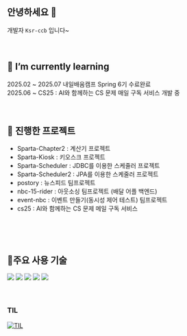 ## 안녕하세요 👋
개발자 `Ksr-ccb` 입니다~
<br>
<br>
<br>
## 🌱 I’m currently learning
2025.02 ~ 2025.07 내일배움캠프 Spring 6기 수료완료
<br>
2025.06 ~ CS25 : AI와 함께하는 CS 문제 매일 구독 서비스 개발 중
<br>
<br>
<br>
## 📃 진행한 프로젝트
- Sparta-Chapter2 : 계산기 프로젝트
- Sparta-Kiosk : 키오스크 프로젝트
- Sparta-Scheduler : JDBC를 이용한 스케줄러 프로젝트
- Sparta-Scheduler2 : JPA를 이용한 스케줄러 프로젝트
- postory : 뉴스피드 팀프로젝트
- nbc-15-rider : 아웃소싱 팀프로젝트 (배달 어플 백엔드)
- event-nbc : 이벤트 만들기(동시성 제어 테스트) 팀프로젝트
- cs25 : AI와 함께하는 CS 문제 메일 구독 서비스
<br>
<br>
<br>

## 🔧주요 사용 기술
![](https://img.shields.io/badge/IntelliJ_IDEA-000000.svg?style=for-the-badge&logo=intellij-idea&logoColor=white)
![](https://img.shields.io/badge/C%23-239120?style=for-the-badge&logo=c-sharp&logoColor=white)
![](https://img.shields.io/badge/Java-ED8B00?style=for-the-badge&logo=openjdk&logoColor=white)
<img src="https://img.shields.io/badge/mysql-4479A1?style=for-the-badge&logo=mysql&logoColor=white"> 
<img src="https://img.shields.io/badge/spring-6DB33F?style=for-the-badge&logo=spring&logoColor=white"> 
<br>
<br>
<br>

### TIL
[![TIL](https://github.com/user-attachments/assets/854be3f3-0cd4-4d4d-9a63-d4895905106f)](https://velog.io/@tofha054/posts)
